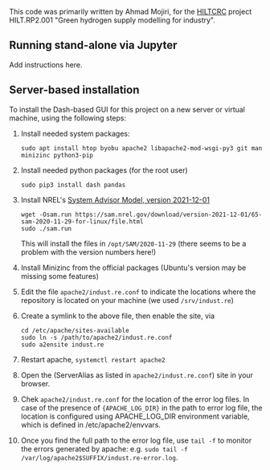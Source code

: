 This code was primarily written by Ahmad Mojiri, for the [HILTCRC](https://www.hiltcrc.com.au/) project HILT.RP2.001 "Green hydrogen supply modelling for industry".

## Running stand-alone via Jupyter

Add instructions here.

## Server-based installation

To install the Dash-based GUI for this project on a new server or virtual machine, using the following steps:

1. Install needed system packages:
   ```
   sudo apt install htop byobu apache2 libapache2-mod-wsgi-py3 git man minizinc python3-pip
   ```

2. Install needed python packages (for the root user)
   ```
   sudo pip3 install dash pandas
   ```

3. Install NREL's [System Advisor Model, version 2021-12-01](https://sam.nrel.gov/download/version-2021-12-01.html)
   ```
   wget -Osam.run https://sam.nrel.gov/download/version-2021-12-01/65-sam-2020-11-29-for-linux/file.html
   sudo ./sam.run
   ```
   This will install the files in `/opt/SAM/2020-11-29`
   (there seems to be a problem with the version numbers here!)

4. Install Minizinc from the official packages (Ubuntu's version may be missing some features)

5. Edit the file `apache2/indust.re.conf` to indicate the locations where the repository is located on your machine (we used `/srv/indust.re`)

6. Create a symlink to the above file, then enable the site, via
   ```
   cd /etc/apache/sites-available
   sudo ln -s /path/to/apache2/indust.re.conf
   sudo a2ensite indust.re
   ```

7. Restart apache, `systemctl restart apache2`

8. Open the (ServerAlias as listed in `apache2/indust.re.conf`) site in your browser.

9. Chek `apache2/indust.re.conf` for the location of the error log files. In case of the presence of `{APACHE_LOG_DIR}` in the path to error log file, the location is configured using APACHE_LOG_DIR environment variable, which is defined in /etc/apache2/envvars.

10. Once you find the full path to the error log file, use `tail -f` to monitor the errors generated by apache: e.g. `sudo tail -f /var/log/apache2$SUFFIX/indust.re-error.log`.
   

